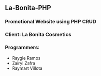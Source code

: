 ## La-Bonita-PHP

### Promotional Website using PHP CRUD

### Client: La Bonita Cosmetics

### Programmers:

- Raygie Ramos
- Zairyl Zafra
- Raymart Villota
